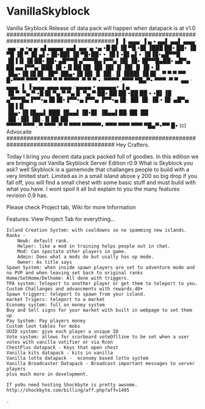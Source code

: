 # VanillaSkyblock
Vanilla Skyblock Release of data pack will happen when datapack is at v1.0
########################################################################################
 ▌ ▐· ▄▄▄·  ▐ ▄ ▪  ▄▄▌  ▄▄▌   ▄▄▄·     .▄▄ · ▄ •▄  ▄· ▄▌▄▄▄▄· ▄▄▌         ▄▄· ▄ •▄ 
▪█·█▌▐█ ▀█ •█▌▐███ ██•  ██•  ▐█ ▀█     ▐█ ▀. █▌▄▌▪▐█▪██▌▐█ ▀█▪██•  ▪     ▐█ ▌▪█▌▄▌▪
▐█▐█•▄█▀▀█ ▐█▐▐▌▐█·██▪  ██▪  ▄█▀▀█     ▄▀▀▀█▄▐▀▀▄·▐█▌▐█▪▐█▀▀█▄██▪   ▄█▀▄ ██ ▄▄▐▀▀▄·
 ███ ▐█ ▪▐▌██▐█▌▐█▌▐█▌▐▌▐█▌▐▌▐█ ▪▐▌    ▐█▄▪▐█▐█.█▌ ▐█▀·.██▄▪▐█▐█▌▐▌▐█▌.▐▌▐███▌▐█.█▌
. ▀   ▀  ▀ ▀▀ █▪▀▀▀.▀▀▀ .▀▀▀  ▀  ▀      ▀▀▀▀ ·▀  ▀  ▀ • ·▀▀▀▀ .▀▀▀  ▀█▄▀▪·▀▀▀ ·▀  ▀
        .▄▄ · ▄▄▄ . ▌ ▐·▄▄▄ .▄▄▄      ▄▄▄ .·▄▄▄▄  ▪  ▄▄▄▄▄▪         ▐ ▄            
        ▐█ ▀. ▀▄.▀·▪█·█▌▀▄.▀·▀▄ █·    ▀▄.▀·██▪ ██ ██ •██  ██ ▪     •█▌▐█           
        ▄▀▀▀█▄▐▀▀▪▄▐█▐█•▐▀▀▪▄▐▀▀▄     ▐▀▀▪▄▐█· ▐█▌▐█· ▐█.▪▐█· ▄█▀▄ ▐█▐▐▌           
        ▐█▄▪▐█▐█▄▄▌ ███ ▐█▄▄▌▐█•█▌    ▐█▄▄▌██. ██ ▐█▌ ▐█▌·▐█▌▐█▌.▐▌██▐█▌           
         ▀▀▀▀  ▀▀▀ . ▀   ▀▀▀ .▀  ▀     ▀▀▀ ▀▀▀▀▀• ▀▀▀ ▀▀▀ ▀▀▀ ▀█▄▀▪▀▀ █▪  (c) Advocaite
########################################################################################
Hey Crafters.

Today I bring you decent data pack packed full of goodies.
In this edition we are bringing out Vanilla Skyblock Server Edition r0.9
What is Skyblock you ask? well Skyblock is a gamemode that challanges people to build with a very limited start.
Limited as in a small island above y 200 so big drop if you fall off, you will find a small chest with some basic stuff and must build with what you have.
I wont spoil it all but  explain to you the many features revision 0.9 has.

Please check Project tab, Wiki for more Information

Features: View Project Tab for everything...

	Island Creation System: with cooldowns so no spamming new islands.
	Ranks - 
		Newb: default rank.
		Helper: like a mod in training helps people out in chat.
		Mod: Can spectate other players in game.
		Admin: Does what a mods do but usally has op mode.
		Owner: As title says
	Spawn System: when inside spawn players are set to adventure mode and no PVP and when leaving set back to original ranks
	Home/SetHome/Delhome: All done with triggers. 
	TPA system: Teleport to another player or get them to teleport to you.
	Custom Challanges and advancments with rewards.40+
	Spawn triggers: teleport to spawn from your island.
	market Trigers: teleport to a market
	Economy system: full on money system
	Buy and Sell signs for your market with built in webpage to set them up
	Pay System: Pay players money 
	Custom loot tables for mobs
	UUID system: give each player a unique ID
	Vote system: allows for scorboard voteOflline to be set when a user votes with vanilla votifier or via Rcon
	ChestPlus datapack - Keys that open chest
	Vanilla kits datapack - kits in vanilla
	Vanilla lotto datapack -  economy based lotto system
	Vanilla Broadcaster Datapack - Broadcast important messages to server players
	plus much more in development.
	
	If yo9u need hosting Shockbyte is pretty awsome.
	http://shockbyte.com/billing/aff.php?aff=1495

	.

